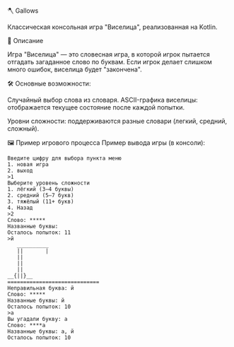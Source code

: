 🪓 Gallows

Классическая консольная игра "Виселица", реализованная на Kotlin.

📖 Описание

Игра "Виселица" — это словесная игра, в которой игрок пытается отгадать загаданное слово по буквам.
Если игрок делает слишком много ошибок, виселица будет "закончена".

🛠️ Основные возможности:

Случайный выбор слова из словаря.
ASCII-графика виселицы: отображается текущее состояние после каждой попытки.

Уровни сложности: 
поддерживаются разные словари (легкий, средний, сложный).


🖼️ Пример игрового процесса
Пример вывода игры (в консоли):
```
Введите цифру для выбора пункта меню
1. новая игра
2. выход
>1
Выберите уровень сложности
1. лёгкий (3–4 буквы)
2. средний (5–7 букв)
3. тяжёлый (11+ букв)
4. Назад
>2
Слово: *****
Названные буквы: 
Осталось попыток: 11
>й
   __________
   ||       |
   ||        
   ||
   ||
__{||}__
=============================
Неправильная буква: й
Слово: *****
Названные буквы: й
Осталось попыток: 10
>а
Вы угадали букву: а
Слово: ****а
Названные буквы: а, й
Осталось попыток: 10

```

